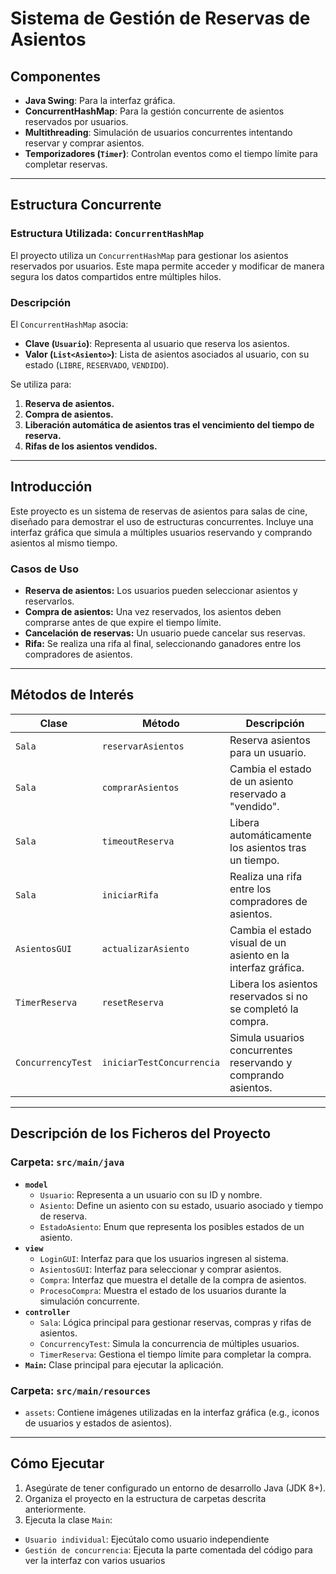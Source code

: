 # Sistema de Gestión de Reservas de Asientos

## Componentes
- **Java Swing**: Para la interfaz gráfica.
- **ConcurrentHashMap**: Para la gestión concurrente de asientos reservados por usuarios.
- **Multithreading**: Simulación de usuarios concurrentes intentando reservar y comprar asientos.
- **Temporizadores (`Timer`)**: Controlan eventos como el tiempo límite para completar reservas.

---

## Estructura Concurrente
### Estructura Utilizada: `ConcurrentHashMap`
El proyecto utiliza un `ConcurrentHashMap` para gestionar los asientos reservados por usuarios. Este mapa permite acceder y modificar de manera segura los datos compartidos entre múltiples hilos.

### Descripción
El `ConcurrentHashMap` asocia:
- **Clave (`Usuario`)**: Representa al usuario que reserva los asientos.
- **Valor (`List<Asiento>`)**: Lista de asientos asociados al usuario, con su estado (`LIBRE`, `RESERVADO`, `VENDIDO`).

Se utiliza para:
1. **Reserva de asientos.**
2. **Compra de asientos.**
3. **Liberación automática de asientos tras el vencimiento del tiempo de reserva.**
4. **Rifas de los asientos vendidos.**

---

## Introducción
Este proyecto es un sistema de reservas de asientos para salas de cine, diseñado para demostrar el uso de estructuras concurrentes. Incluye una interfaz gráfica que simula a múltiples usuarios reservando y comprando asientos al mismo tiempo.

### Casos de Uso
- **Reserva de asientos:** Los usuarios pueden seleccionar asientos y reservarlos.
- **Compra de asientos:** Una vez reservados, los asientos deben comprarse antes de que expire el tiempo límite.
- **Cancelación de reservas:** Un usuario puede cancelar sus reservas.
- **Rifa:** Se realiza una rifa al final, seleccionando ganadores entre los compradores de asientos.

---

## Métodos de Interés

| Clase           | Método                          | Descripción                                                                 |
|------------------|---------------------------------|-----------------------------------------------------------------------------|
| `Sala`          | `reservarAsientos`             | Reserva asientos para un usuario.                                           |
| `Sala`          | `comprarAsientos`              | Cambia el estado de un asiento reservado a "vendido".                       |
| `Sala`          | `timeoutReserva`               | Libera automáticamente los asientos tras un tiempo.                        |
| `Sala`          | `iniciarRifa`                  | Realiza una rifa entre los compradores de asientos.                        |
| `AsientosGUI`   | `actualizarAsiento`            | Cambia el estado visual de un asiento en la interfaz gráfica.              |
| `TimerReserva`  | `resetReserva`                 | Libera los asientos reservados si no se completó la compra.                |
| `ConcurrencyTest` | `iniciarTestConcurrencia`    | Simula usuarios concurrentes reservando y comprando asientos.              |

---

## Descripción de los Ficheros del Proyecto

### Carpeta: `src/main/java`
- **`model`**
  - `Usuario`: Representa a un usuario con su ID y nombre.
  - `Asiento`: Define un asiento con su estado, usuario asociado y tiempo de reserva.
  - `EstadoAsiento`: Enum que representa los posibles estados de un asiento.
- **`view`**
  - `LoginGUI`: Interfaz para que los usuarios ingresen al sistema.
  - `AsientosGUI`: Interfaz para seleccionar y comprar asientos.
  - `Compra`: Interfaz que muestra el detalle de la compra de asientos.
  - `ProcesoCompra`: Muestra el estado de los usuarios durante la simulación concurrente.
- **`controller`**
  - `Sala`: Lógica principal para gestionar reservas, compras y rifas de asientos.
  - `ConcurrencyTest`: Simula la concurrencia de múltiples usuarios.
  - `TimerReserva`: Gestiona el tiempo límite para completar la compra.
- **`Main`:** Clase principal para ejecutar la aplicación.

### Carpeta: `src/main/resources`
- `assets`: Contiene imágenes utilizadas en la interfaz gráfica (e.g., iconos de usuarios y estados de asientos).

---

## Cómo Ejecutar
1. Asegúrate de tener configurado un entorno de desarrollo Java (JDK 8+).
2. Organiza el proyecto en la estructura de carpetas descrita anteriormente.
3. Ejecuta la clase `Main`:
 - `Usuario individual`: Ejecútalo como usuario independiente
 - `Gestión de concurrencia`: Ejecuta la parte comentada del código para ver la interfaz con varios usuarios